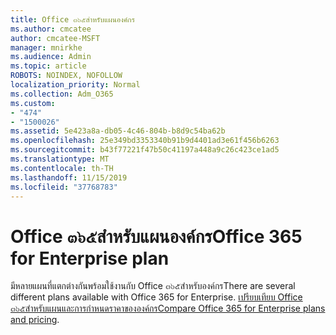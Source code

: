 ```yaml
---
title: Office ๓๖๕สำหรับแผนองค์กร
ms.author: cmcatee
author: cmcatee-MSFT
manager: mnirkhe
ms.audience: Admin
ms.topic: article
ROBOTS: NOINDEX, NOFOLLOW
localization_priority: Normal
ms.collection: Adm_O365
ms.custom:
- "474"
- "1500026"
ms.assetid: 5e423a8a-db05-4c46-804b-b8d9c54ba62b
ms.openlocfilehash: 25e349bd3353340b91b9d4401ad3e61f456b6263
ms.sourcegitcommit: b43f77221f47b50c41197a448a9c26c423ce1ad5
ms.translationtype: MT
ms.contentlocale: th-TH
ms.lasthandoff: 11/15/2019
ms.locfileid: "37768783"
---
```

# <a name="office-365-for-enterprise-plan"></a><span data-ttu-id="6e8d9-102">Office ๓๖๕สำหรับแผนองค์กร</span><span class="sxs-lookup"><span data-stu-id="6e8d9-102">Office 365 for Enterprise plan</span></span>

<span data-ttu-id="6e8d9-103">มีหลายแผนที่แตกต่างกันพร้อมใช้งานกับ Office ๓๖๕สำหรับองค์กร</span><span class="sxs-lookup"><span data-stu-id="6e8d9-103">There are several different plans available with Office 365 for Enterprise.</span></span> <span data-ttu-id="6e8d9-104">[เปรียบเทียบ Office ๓๖๕สำหรับแผนและการกำหนดราคาขององค์กร](https://products.office.com/business/compare-more-office-365-for-business-plans)</span><span class="sxs-lookup"><span data-stu-id="6e8d9-104">[Compare Office 365 for Enterprise plans and pricing](https://products.office.com/business/compare-more-office-365-for-business-plans).</span></span>  